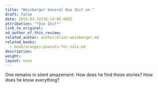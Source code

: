 ```yaml
---
title: "Weinberger General Die Zeit on "
draft: false
date: 2015-03-31T16:14:00.000Z
attribution: "*Die Zeit*"
link_to_original:
nd_author_of_this_review:
related_author: author/eliot-weinberger.md
related_books:
  - book/oranges-peanuts-for-sale.md
description:
weight:
layout: none
---
```

One remains in silent amazement: How does he find these stories? How does he know everything?

